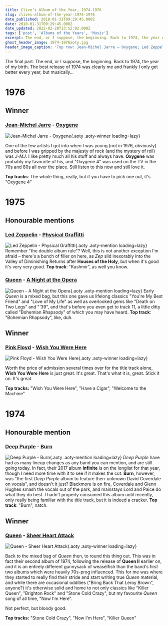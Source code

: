 ```yaml
---
title: Clive’s Album of the Year, 1974-1976
slug: clives-album-of-the-year-1974-1976
date_published: 2018-01-31T09:29:45.000Z
date: 2018-01-31T09:29:45.000Z
date_updated: 2022-02-28T13:52:02.000Z
tags: ['post', 'Albums of the Years', 'Music']
excerpt: The end, or I suppose, the beginning. Back to 1974, the year of my birth.
ghost_header_image: 1974-1976aoty.jpg
header_image_caption: 'Top row: Jean-Michel Jarre – Oxygene; Led Zeppelin – Physical Graffiti; Pink Floyd – Wish You Were Here. Bottom row: Queen – Sheer Heart Attack; Deep Purple – Burn; Queen – A Night at the Opera'
---
```


The final part. The end, or I suppose, the beginning. Back to 1974, the year of my birth. The best release of 1974 was clearly me and frankly I only get better every year, but musically…

# 1976

## Winner

### [Jean-Michel Jarre](https://jeanmicheljarre.com/) - [Oxygene](https://www.amazon.co.uk/Oxyg%C3%A8ne-Jean-Michel-Jarre/dp/B013J553W2/)

![Jean-Michel Jarre - Oxygene](/public/images/2018/01/Oxygene_album_cover-300.jpg){.aoty .aoty-winner loading=lazy}

One of the few artists I got into when I was young (not in 1976, obviously) and before I was gripped by the majesty of rock (and the mystery of roll) was *J-MJ*. I like pretty much all his stuff and always have. **Oxygene** was probably my favourite of his, and "Oxygene 4" was used on the TV in the 70s and 80s all over the place. Still listen to this now and still love it.

**Top tracks**: The whole thing, really, but if you have to pick one out, it's "Oxygene 4"

# 1975

## Honourable mentions

### [Led Zeppelin](https://www.ledzeppelin.com/) - [Physical Graffitti](https://www.amazon.co.uk/Physical-Graffiti-Led-Zeppelin/dp/B00RUT3D5S/)

![Led Zeppelin - Physical Graffitti](/public/images/2025/02/lz-pg.jpg){.aoty .aoty-mention loading=lazy} Remember "the double album rule"? Well, this is not another exception I'm afraid – there's a bunch of filler on here, as *Zep* slid inexorably into the Valley of Diminishing Returns after **Houses of the Holy**, but when it's good it's very very good. **Top track**: "Kashmir", as well you know.

### [Queen](http://www.queenonline.com/) - [A Night at the Opera](https://www.amazon.co.uk/Night-At-Opera-2011-Remaster/dp/B004M17ITY/)

![Queen - A Night at the Opera](/public/images/2025/02/opera.jpg){.aoty .aoty-mention loading=lazy} Early *Queen* is a mixed bag, but this one gave us lifelong classics "You're My Best Friend" and "Love of My Life" as well as overlooked gems like "Death on Two Legs" and "'39", and that's before you even get to track 11, a little ditty called "Bohemian Rhapsody" of which you may have heard. **Top track**: "Bohemian Rhapsody", like, duh.

## Winner

### [Pink Floyd](http://www.pinkfloyd.com/) - [Wish You Were Here](https://www.amazon.co.uk/Wall-2011-Remastered-Version/dp/B005NNYL54/)

![Pink Floyd - Wish You Were Here](/public/images/2018/01/pw-wish-300.jpg){.aoty .aoty-winner loading=lazy}

Worth the price of admission several times over for the title track alone, **Wish You Were Here** is just great. It's great. That's what it is, great. Stick it on. It's great.

**Top tracks:** "Wish You Were Here", "Have a Cigar", "Welcome to the Machine"

# 1974

## Honourable mention

### [Deep Purple](http://www.deeppurple.com/) - [Burn](https://www.amazon.co.uk/Burn-Deep-Purple/dp/B0007ZEO4G/)

![Deep Purple - Burn](/public/images/2025/02/burn.jpg){.aoty .aoty-mention loading=lazy} *Deep Purple* have had as many lineup changes as any band you can mention, and are still going today. In fact, their 2017 album **Infinite** is on the longlist for that year, though I need more time with it to see if it makes the cut. **Burn**, however, was "the first *Deep Purple* album to feature then-unknown David Coverdale on vocals", and doesn't it just? Blackmore is on fire, Coverdale and Glenn Hughes smash the vocals out of the park, and mainstays Lord and Paice do what they do best. I hadn't properly consumed this album until recently, only really being familiar with the title track, but it is indeed a cracker. **Top track**: "Burn", natch.

## Winner

### [Queen](http://www.queenonline.com/) - [Sheer Heart Attack](https://www.amazon.co.uk/Sheer-Heart-Attack-2011-Remaster/dp/B004M17ITE/)

![Queen - Sheer Heart Attack](/public/images/2018/01/qu-heart-300.jpg){.aoty .aoty-winner loading=lazy}

Back to the mixed bag of *Queen* then, to round this thing out. This was in fact their second album of 1974, following the release of **Queen II** earlier on, and it is an entirely different gunnysack of weaselfish than the band's first two albums which were heavily 70s-prog influenced. This for me was where they started to really find their stride and start writing true *Queen* material, and while there are occasional oddities ("Bring Back That Leroy Brown", anyone?) it's otherwise solid and home to not only classics like "Killer Queen", "Brighton Rock" and "Stone Cold Crazy", but my favourite *Queen* song of all time, "Now I'm Here".

Not perfect, but bloody good.

**Top tracks:** "Stone Cold Crazy", "Now I'm Here", "Killer Queen"
